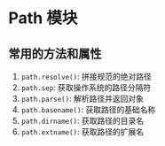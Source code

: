 # Path 模块

## 常用的方法和属性
1. `path.resolve()`: 拼接规范的绝对路径
2. `path.sep`: 获取操作系统的路径分隔符
3. `path.parse()`: 解析路径并返回对象
4. `path.basename()`: 获取路径的基础名称
5. `path.dirname()`: 获取路径的目录名
6. `path.extname()`: 获取路径的扩展名